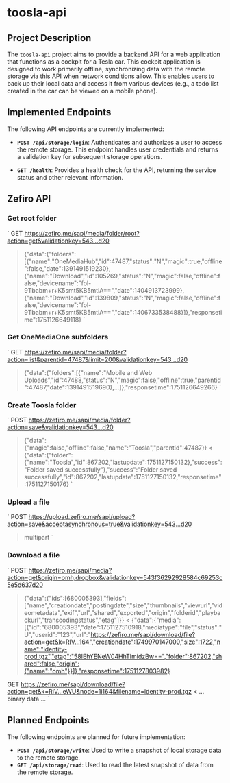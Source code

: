 # toosla-api

## Project Description

The `toosla-api` project aims to provide a backend API for a web application that functions as a cockpit for a Tesla car. This cockpit application is designed to work primarily offline, synchronizing data with the remote storage via this API when network conditions allow. This enables users to back up their local data and access it from various devices (e.g., a todo list created in the car can be viewed on a mobile phone).

## Implemented Endpoints

The following API endpoints are currently implemented:

*   **`POST /api/storage/login`**: Authenticates and authorizes a user to access the remote storage. This endpoint handles user credentials and returns a validation key for subsequent storage operations.

*   **`GET /health`**: Provides a health check for the API, returning the service status and other relevant information.

## Zefiro API

### Get root folder

`
  GET https://zefiro.me/sapi/media/folder/root?action=get&validationkey=543...d20
  > {"data":{"folders":[{"name":"OneMediaHub","id":47487,"status":"N","magic":true,"offline":false,"date":1391491519230},{"name":"Download","id":105269,"status":"N","magic":false,"offline":false,"devicename":"fol-9Tbabm+r+K5smt5KB5mtiA==","date":1404913723999},{"name":"Download","id":139809,"status":"N","magic":false,"offline":false,"devicename":"fol-9Tbabm+r+K5smt5KB5mtiA==","date":1406733538488}]},"responsetime":1751126649118}
`

### Get OneMediaOne subfolders

`
  GET https://zefiro.me/sapi/media/folder?action=list&parentid=47487&limit=200&validationkey=543...d20
  > {"data":{"folders":[{"name":"Mobile and Web Uploads","id":47488,"status":"N","magic":false,"offline":true,"parentid":47487,"date":1391491519690},...]},"responsetime":1751126649266}
`

### Create Toosla folder

`
  POST https://zefiro.me/sapi/media/folder?action=save&validationkey=543...d20
  > {"data":{"magic":false,"offline":false,"name":"Toosla","parentid":47487}}
  < {"data":{"folder":{"name":"Toosla","id":867202,"lastupdate":1751127150132},"success":"Folder saved successfully"},"success":"Folder saved successfully","id":867202,"lastupdate":1751127150132,"responsetime":1751127150176}
`

### Upload a file

`
  POST https://upload.zefiro.me/sapi/upload?action=save&acceptasynchronous=true&validationkey=543...d20
  > multipart
`

### Download a file

`
 POST https://zefiro.me/sapi/media?action=get&origin=omh,dropbox&validationkey=543f36292928584c69253c5e5d637d20
 > {"data":{"ids":[680005393],"fields":["name","creationdate","postingdate","size","thumbnails","viewurl","videometadata","exif","url","shared","exported","origin","folderid","playbackurl","transcodingstatus","etag"]}}
 < {"data":{"media":[{"id":"680005393","date":1751127510918,"mediatype":"file","status":"U","userid":"123","url":"https://zefiro.me/sapi/download/file?action=get&k=RlV...164","creationdate":1749970147000,"size":1722,"name":"identity-prod.tgz","etag":"58IEhYENeW04HhTImidzBw==","folder":867202,"shared":false,"origin":{"name":"omh"}}]},"responsetime":1751127803982}

 GET https://zefiro.me/sapi/download/file?action=get&k=RlV...eWU&node=1i164&filename=identity-prod.tgz
 <   ... binary data ...
`

## Planned Endpoints

The following endpoints are planned for future implementation:

*   **`POST /api/storage/write`**: Used to write a snapshot of local storage data to the remote storage.
*   **`GET /api/storage/read`**: Used to read the latest snapshot of data from the remote storage.